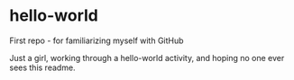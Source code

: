 # hello-world
First repo - for familiarizing myself with GitHub

Just a girl, working through a hello-world activity, and hoping no one ever sees this readme.
